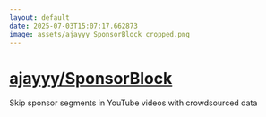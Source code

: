 ```yaml
---
layout: default
date: 2025-07-03T15:07:17.662873
image: assets/ajayyy_SponsorBlock_cropped.png
---
```


# [ajayyy/SponsorBlock](https://github.com/ajayyy/SponsorBlock)

Skip sponsor segments in YouTube videos with crowdsourced data
